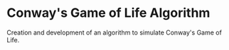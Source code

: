 # Conway's Game of Life Algorithm
 Creation and development of an algorithm to simulate Conway's Game of Life.
